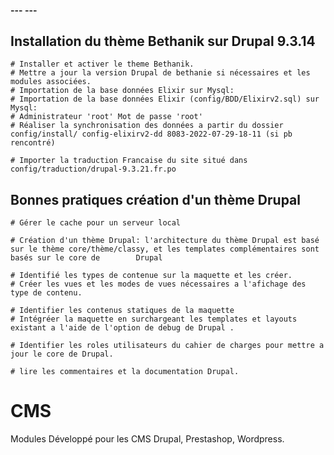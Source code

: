 #### ---   --- ###


## Installation du  thème Bethanik sur Drupal 9.3.14

    # Installer et activer le theme Bethanik.
    # Mettre a jour la version Drupal de bethanie si nécessaires et les modules associées.
    # Importation de la base données Elixir sur Mysql:  
    # Importation de la base données Elixir (config/BDD/Elixirv2.sql) sur Mysql:  
    # Administrateur 'root' Mot de passe 'root'
    # Réaliser la synchronisation des données a partir du dossier config/install/ config-elixirv2-dd 8083-2022-07-29-18-11 (si pb rencontré)

    # Importer la traduction Francaise du site situé dans config/traduction/drupal-9.3.21.fr.po


## Bonnes pratiques création d'un thème Drupal
    # Gérer le cache pour un serveur local

    # Création d'un thème Drupal: l'architecture du thème Drupal est basé sur le thème core/thème/classy, et les templates complémentaires sont basés sur le core de        Drupal 

    # Identifié les types de contenue sur la maquette et les créer.
    # Créer les vues et les modes de vues nécessaires a l'afichage des type de contenu.

    # Identifier les contenus statiques de la maquette 
    # Intégréer la maquette en surchargeant les templates et layouts existant a l'aide de l'option de debug de Drupal .

    # Identifier les roles utilisateurs du cahier de charges pour mettre a jour le core de Drupal. 

    # lire les commentaires et la documentation Drupal.





# CMS
Modules Développé pour les CMS Drupal, Prestashop, Wordpress.
